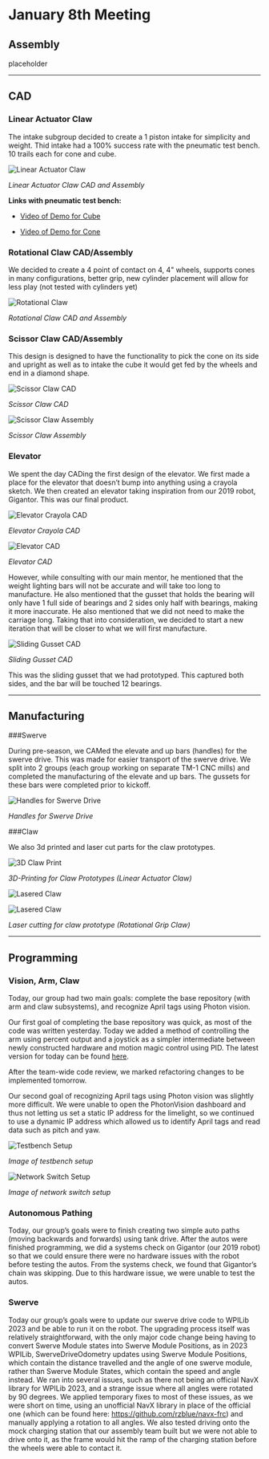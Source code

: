 # January 8th Meeting

## Assembly

placeholder

*****

## CAD

### Linear Actuator Claw
The intake subgroup decided to create a 1 piston intake for simplicity and weight. Thid intake had a 100% success rate with the pneumatic test bench. 10 trails each for cone and cube.  

![Linear Actuator Claw](images/Day2/linearActuatorClawDay2.png)

*Linear Actuator Claw CAD and Assembly*

**Links with pneumatic test bench:**

* [Video of Demo for Cube](https://lbschools-my.sharepoint.com/:v:/g/personal/201196108_lbschools_net/EZ_EcZnyBDpEtSZtehS95C4BMwG3_zPayoi-lbAWh9hYQw?e=UaPZtq)

* [Video of Demo for Cone](https://drive.google.com/file/d/1VSm65yeaJ_1Ksp8jqj-Sp_O3lRGFJe8G/view?usp=share_link)

### Rotational Claw CAD/Assembly

We decided to create a 4 point of contact on 4, 4" wheels, supports cones in many configurations, better grip, new cylinder placement will allow for less play (not tested with cylinders yet)  

![Rotational Claw](images/Day2/rotationalClawDay2.png)

*Rotational Claw CAD and Assembly*

### Scissor Claw CAD/Assembly

This design is designed to have the functionality to pick the cone on its side and upright as well as to  intake the cube it would get fed by the wheels and end in a diamond shape.  

![Scissor Claw CAD](images/Day2/scissorClawCAD.png)

*Scissor Claw CAD*

![Scissor Claw Assembly](images/Day2/scissorClawAssembly.png)

*Scissor Claw Assembly*

### Elevator

We spent the day CADing the first design of the elevator. We first made a place for the elevator that doesn’t bump into anything using a crayola sketch. We then created an elevator taking inspiration from our 2019 robot, Gigantor. This was our final product.  

![Elevator Crayola CAD](images/Day2/elevatorCrayolaDay2.png)

*Elevator Crayola CAD*

![Elevator CAD](images/Day2/elevatorCADDay2.png)

*Elevator CAD*

However, while consulting with our main mentor, he mentioned that the weight lighting bars will not be accurate and will take too long to manufacture. He also mentioned that the gusset that holds the bearing will only have 1 full side of bearings and 2 sides only half with bearings, making it more inaccurate. He also mentioned that we did not need to make the carriage long. Taking that into consideration, we decided to start a new iteration that will be closer to what we will first manufacture. 

![Sliding Gusset CAD](images/Day2/slidingGussetCADDay2.png)

*Sliding Gusset CAD*

This was the sliding gusset that we had prototyped. This captured both sides, and the bar will be touched 12 bearings.  

*****

## Manufacturing

###Swerve

During pre-season, we CAMed the elevate and up bars (handles) for the swerve drive. This was made for easier transport of the swerve drive. We split into 2 groups (each group working on separate TM-1 CNC mills) and completed the manufacturing of the elevate and up bars. The gussets for these bars were completed prior to kickoff. 

![Handles for Swerve Drive](images/Day1/mfghandlesDay2.png)

*Handles for Swerve Drive*

###Claw

We also 3d printed and laser cut parts for the claw prototypes. 

![3D Claw Print](images/Day2/mfgprintDay2.png)

*3D-Printing for Claw Prototypes (Linear Actuator Claw)*

![Lasered Claw](images/Day2/mfglaserDay2a.png)

![Lasered Claw](images/Day2/mfglaserDay2b.png)

*Laser cutting for claw prototype (Rotational Grip Claw)*

*****

## Programming

### Vision, Arm, Claw

Today, our group had two main goals: complete the base repository (with arm and claw subsystems), and recognize April tags using Photon vision. 

Our first goal of completing the base repository was quick, as most of the code was written yesterday. Today we added a method of controlling the arm using percent output and a joystick as a simpler intermediate between newly constructed hardware and motion magic control using PID. The latest version for today can be found [here](https://github.com/nerdherd/ChargedUp2023/tree/387af596c2bf5fcec82245eb6617aae20f59fdf3). 

After the team-wide code review, we marked refactoring changes to be implemented tomorrow. 

Our second goal of recognizing April tags using Photon vision was slightly more difficult. We were unable to open the PhotonVision dashboard and thus not letting us set a static IP address for the limelight, so we continued to use a dynamic IP address which allowed us to identify April tags and read data such as pitch and yaw. 

![Testbench Setup](images/Day2/testbenchSetup.png)

*Image of testbench setup*

![Network Switch Setup](images/Day2/networkSwitchSetup.png)

*Image of network switch setup*

### Autonomous Pathing

Today, our group’s goals were to finish creating two simple auto paths (moving backwards and forwards) using tank drive. After the autos were finished programming, we did a systems check on Gigantor (our 2019 robot) so that we could ensure there were no hardware issues with the robot before testing the autos. From the systems check, we found that Gigantor’s chain was skipping. Due to this hardware issue, we were unable to test the autos.  

### Swerve

Today our group’s goals were to update our swerve drive code to WPILib 2023 and be able to run it on the robot. The upgrading process itself was relatively straightforward, with the only major code change being having to convert Swerve Module states into Swerve Module Positions, as in 2023 WPILib, SwerveDriveOdometry updates using Swerve Module Positions, which contain the distance travelled and the angle of one swerve module, rather than Swerve Module States, which contain the speed and angle instead. We ran into several issues, such as there not being an official NavX library for WPILib 2023, and a strange issue where all angles were rotated by 90 degrees. We applied temporary fixes to most of these issues, as we were short on time, using an unofficial NavX library in place of the official one (which can be found here: https://github.com/rzblue/navx-frc) and manually applying a rotation to all angles. We also tested driving onto the mock charging station that our assembly team built but we were not able to drive onto it, as the frame would hit the ramp of the charging station before the wheels were able to contact it. 
